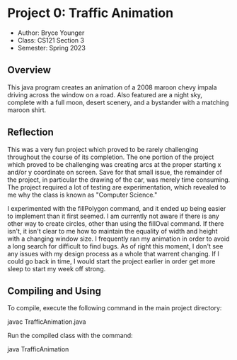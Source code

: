 # Project 0: Traffic Animation

* Author: Bryce Younger
* Class: CS121 Section 3
* Semester: Spring 2023

## Overview

This java program creates an animation of a 2008 maroon chevy impala driving across the window on a road. Also featured are a night sky, complete with a full moon, desert scenery, and a bystander with a matching maroon shirt.


## Reflection

This was a very fun project which proved to be rarely challenging throughout the course of its completion. The one portion of the project which proved to be challenging was creating arcs at the proper starting x and/or y coordinate on screen. Save for that small issue, the remainder of the project, in particular the drawing of the car, was merely time consuming. The project required a lot of testing are experimentation, which revealed to me why the class is known as "Computer Science."

I experimented with the fillPolygon command, and it ended up being easier to implement than it first seemed. I am currently not aware if there is any other way to create circles, other than using the fillOval command. If there isn't, it isn't clear to me how to maintain the equality of width and height with a changing window size. I frequently ran my animation in order to avoid a long search for difficult to find bugs. As of right this moment, I don't see any issues with my design process as a whole that warrent changing. If I could go back in time, I would start the project earlier in order get more sleep to start my week off strong.

## Compiling and Using

To compile, execute the following command in the main project directory:

javac TrafficAnimation.java


Run the compiled class with the command:

java TrafficAnimation

